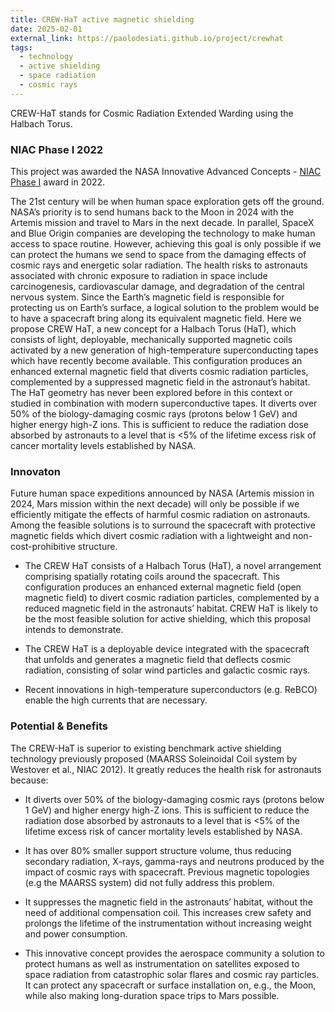 ```yaml
---
title: CREW-HaT active magnetic shielding
date: 2025-02-01
external_link: https://paolodesiati.github.io/project/crewhat
tags:
  - technology
  - active shielding
  - space radiation
  - cosmic rays
---
```


CREW-HaT stands for Cosmic Radiation Extended Warding using the Halbach Torus.

### NIAC Phase I 2022

This project was awarded the NASA Innovative Advanced Concepts - [NIAC Phase I](https://www.nasa.gov/general/crew-hat-cosmic-radiation-extended-warding-using-the-halbach-torus/) award in 2022.

The 21st century will be when human space exploration gets off the ground. NASA’s priority is to send humans back to the Moon in 2024 with the Artemis mission and travel to Mars in the next decade. In parallel, SpaceX and Blue Origin companies are developing the technology to make human access to space routine. However, achieving this goal is only possible if we can protect the humans we send to space from the damaging effects of cosmic rays and energetic solar radiation. The health risks to astronauts associated with chronic exposure to radiation in space include carcinogenesis, cardiovascular damage, and degradation of the central nervous system. Since the Earth’s magnetic field is responsible for protecting us on Earth’s surface, a logical solution to the problem would be to have a spacecraft bring along its equivalent magnetic field. Here we propose CREW HaT, a new concept for a Halbach Torus (HaT), which consists of light, deployable, mechanically supported magnetic coils activated by a new generation of high-temperature superconducting tapes which have recently become available. This configuration produces an enhanced external magnetic field that diverts cosmic radiation particles, complemented by a suppressed magnetic field in the astronaut’s habitat. The HaT geometry has never been explored before in this context or studied in combination with modern superconductive tapes.  It diverts over 50% of the biology-damaging cosmic rays (protons below 1 GeV) and higher energy high-Z ions. This is sufficient to reduce the radiation dose absorbed by astronauts to a level that is <5% of the lifetime excess risk of cancer mortality levels established by NASA.

### Innovaton

Future human space expeditions announced by NASA (Artemis mission in 2024, Mars mission within the next decade) will only be possible if we efficiently mitigate the effects of harmful cosmic radiation on astronauts. Among the feasible solutions is to surround the spacecraft with protective magnetic fields which divert cosmic radiation with a lightweight and non-cost-prohibitive structure.

- The CREW HaT consists of a Halbach Torus (HaT), a novel arrangement comprising spatially rotating coils around the spacecraft. This configuration produces an enhanced external magnetic field (open magnetic field) to divert cosmic radiation particles, complemented by a reduced magnetic field in the astronauts’ habitat. CREW HaT is likely to be the most feasible solution for active shielding, which this proposal intends to demonstrate.

- The CREW HaT is a deployable device integrated with the spacecraft that unfolds and generates a magnetic field that deflects cosmic radiation, consisting of solar wind particles and galactic cosmic rays.

- Recent innovations in high-temperature superconductors (e.g. ReBCO) enable the high currents that are necessary.

### Potential & Benefits

The CREW-HaT is superior to existing benchmark active shielding technology previously proposed (MAARSS Soleinoidal Coil system by Westover et al., NIAC 2012). It greatly reduces the health risk for astronauts because:

- It diverts over 50% of the biology-damaging cosmic rays (protons below 1 GeV) and higher energy high-Z ions. This is sufficient to reduce the radiation dose absorbed by astronauts to a level that is <5% of the lifetime excess risk of cancer mortality levels established by NASA.

- It has over 80% smaller support structure volume, thus reducing secondary radiation, X-rays, gamma-rays and neutrons produced by the impact of cosmic rays with spacecraft. Previous magnetic topologies (e.g the MAARSS system) did not fully address this problem.

- It suppresses the magnetic field in the astronauts’ habitat, without the need of additional compensation coil. This increases crew safety and prolongs the lifetime of the instrumentation without increasing weight and power consumption.

- This innovative concept provides the aerospace community a solution to protect humans as well as instrumentation on satellites exposed to space radiation from catastrophic solar flares and cosmic ray particles. It can protect any spacecraft or surface installation on, e.g., the Moon, while also making long-duration space trips to Mars possible.

<!--more-->
